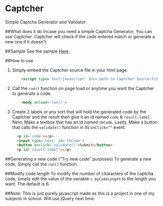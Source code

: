 # Captcher
Simple Captcha Generator and Validator

##What does it do
Incase you need a simple Captcha Generator, You can use Captcher. Captcher will check if the code entered match or generate a new one if it doesn't.

##Sample
See the sample [Here](https://rawgit.com/Lezirhc/Captcher/master/Sample/sample.html).

##How to use
1. Simply embed the Captcher source file in your html page.

    ```html  
        <script type='text/javascript' src='path-to-Captcher-Source-File.js'></script>
    ```
2. Call the ``` run() ``` function on page load or anytime you want the Captcher to generate a code.
    ```html
        <body onload='run()'>
    ```
    
3. Create 2 labels or any sort that will hold the generated code by the Captcher and the result then give it an id named ``` code ``` & ``` result-label ```. Next, Make a textbox that has an id named ```tbCode```. Lastly, Make a button that calls the ```validate()``` function in its ```onClick=""``` event.
      ```html
        <p id='code'></p>
        <input type='text' id='tbCode'>
        <button onclick='validate()'>Submit</button>
        <p id='result-label'></p>
      ```

##Generating a new code ("Try new code" purposes)
To generate a new code, Simply call the ```run()``` function.

##Modify code length
To modify the number of characters of the captcha code, simply edit the value of the variable ```c_myCodeLength``` to the length you want. The default is 6.

##Note:
This is just purely javascript made as this is a project in one of my subjects in school. Will use jQuery next time.
